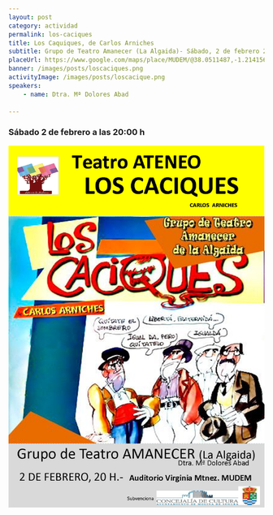 ```yaml
---
layout: post
category: actividad
permalink: los-caciques
title: Los Caquiques, de Carlos Arniches
subtitle: Grupo de Teatro Amanecer (La Algaida)- Sábado, 2 de febrero 2019, 20:00h.
placeUrl: https://www.google.com/maps/place/MUDEM/@38.0511487,-1.2141566,15z/data=!4m5!3m4!1s0x0:0xde6031502e1b4fbc!8m2!3d38.0511487!4d-1.2141566
banner: /images/posts/loscaciques.png
activityImage: /images/posts/loscacique.png
speakers: 
    - name: Dtra. Mª Dolores Abad
     
---
```


###  Sábado 2 de febrero a las 20:00 h

![cartel](/images/posts/loscaciques.png)  
